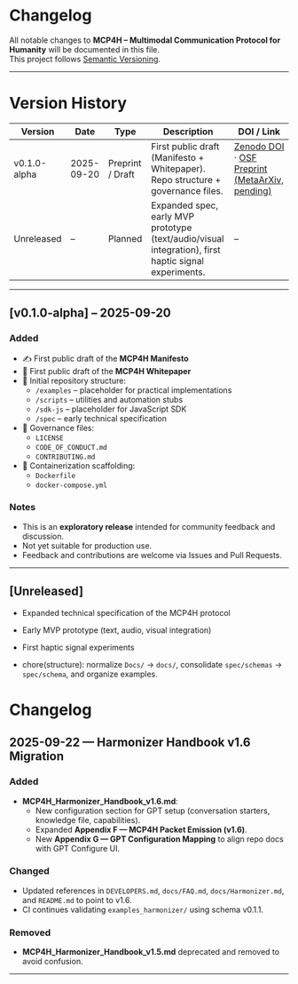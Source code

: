 # Changelog

All notable changes to **MCP4H – Multimodal Communication Protocol for Humanity** will be documented in this file.  
This project follows [Semantic Versioning](https://semver.org/).

---

# Version History

| Version   | Date       | Type        | Description                                   | DOI / Link                                                                 |
|-----------|------------|-------------|-----------------------------------------------|-----------------------------------------------------------------------------|
| v0.1.0-alpha | 2025-09-20 | Preprint / Draft | First public draft (Manifesto + Whitepaper). Repo structure + governance files. | [Zenodo DOI](https://doi.org/10.5281/zenodo.17164550) · [OSF Preprint (MetaArXiv, pending)](https://osf.io/preprints/metaarxiv) |
| Unreleased | –          | Planned     | Expanded spec, early MVP prototype (text/audio/visual integration), first haptic signal experiments. | –                                                                           |

---

## [v0.1.0-alpha] – 2025-09-20
### Added
- ✍️ First public draft of the **MCP4H Manifesto**  
- 📄 First public draft of the **MCP4H Whitepaper**  
- 📂 Initial repository structure:
  - `/examples` – placeholder for practical implementations
  - `/scripts` – utilities and automation stubs
  - `/sdk-js` – placeholder for JavaScript SDK
  - `/spec` – early technical specification
- 📜 Governance files:
  - `LICENSE`
  - `CODE_OF_CONDUCT.md`
  - `CONTRIBUTING.md`
- 🐳 Containerization scaffolding:
  - `Dockerfile`
  - `docker-compose.yml`

### Notes
- This is an **exploratory release** intended for community feedback and discussion.  
- Not yet suitable for production use.  
- Feedback and contributions are welcome via Issues and Pull Requests.

---

## [Unreleased]
- Expanded technical specification of the MCP4H protocol
- Early MVP prototype (text, audio, visual integration)
- First haptic signal experiments

- chore(structure): normalize `Docs/` → `docs/`, consolidate `spec/schemas` → `spec/schema`, and organize examples.

# Changelog

## 2025-09-22 — Harmonizer Handbook v1.6 Migration

### Added
- **MCP4H_Harmonizer_Handbook_v1.6.md**:  
  - New configuration section for GPT setup (conversation starters, knowledge file, capabilities).  
  - Expanded **Appendix F — MCP4H Packet Emission (v1.6)**.  
  - New **Appendix G — GPT Configuration Mapping** to align repo docs with GPT Configure UI.  

### Changed
- Updated references in `DEVELOPERS.md`, `docs/FAQ.md`, `docs/Harmonizer.md`, and `README.md` to point to v1.6.  
- CI continues validating `examples_harmonizer/` using schema v0.1.1.

### Removed
- **MCP4H_Harmonizer_Handbook_v1.5.md** deprecated and removed to avoid confusion.  

---
